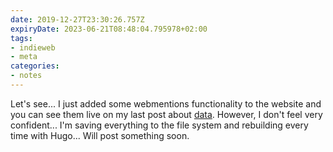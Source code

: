 ```yaml
---
date: 2019-12-27T23:30:26.757Z
expiryDate: 2023-06-21T08:48:04.795978+02:00
tags:
- indieweb
- meta
categories:
- notes
---
```


Let's see... I just added some webmentions functionality to the website and you can see them live on my last post about [data](/2019/12/24/own-your-data). However, I don't feel very confident... I'm saving everything to the file system and rebuilding every time with Hugo... Will post something soon.
